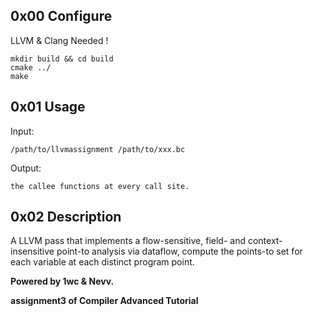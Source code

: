 ## 0x00  Configure ##

LLVM & Clang Needed !

```
mkdir build && cd build
cmake ../
make
```



## 0x01 Usage ##

Input:

```
/path/to/llvmassignment /path/to/xxx.bc
```

Output:

```
the callee functions at every call site.
```



## 0x02  Description ##

A LLVM pass that implements a flow-sensitive, field- and context-insensitive point-to analysis via dataflow, compute the points-to set for each variable at each distinct program point.



**Powered by 1wc & Nevv.**

**assignment3 of Compiler Advanced Tutorial**


